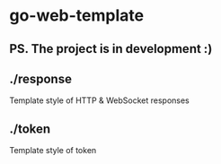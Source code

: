 # go-web-template

## PS. The project is in development :)

## ./response
Template style of HTTP & WebSocket responses

## ./token
Template style of token
